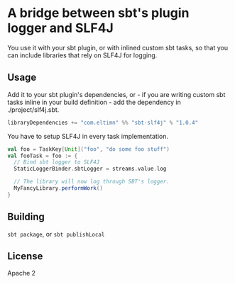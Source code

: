 # A bridge between sbt's plugin logger and SLF4J

You use it with your sbt plugin, or with inlined custom sbt tasks, so that you can
include libraries that rely on SLF4J for logging.

## Usage
Add it to your sbt plugin's dependencies, or - if you
are writing custom sbt tasks inline in your build
definition - add the dependency in ./project/slf4j.sbt.

```sbt
libraryDependencies += "com.eltimn" %% "sbt-slf4j" % "1.0.4"
```

You have to setup SLF4J in every task implementation.
```scala
val foo = TaskKey[Unit]("foo", "do some foo stuff")
val fooTask = foo := {
  // Bind sbt logger to SLF4J
  StaticLoggerBinder.sbtLogger = streams.value.log

  // The library will now log through SBT's logger.
  MyFancyLibrary.performWork()
}
```

## Building
`sbt package`, or `sbt publishLocal`

## License
Apache 2

